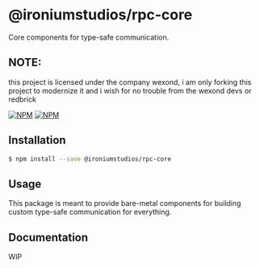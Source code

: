 # @ironiumstudios/rpc-core

Core components for type-safe communication.

## NOTE:

this project is licensed under the company wexond, i am only forking this project to modernize it and i wish for no trouble from the wexond devs or redbrick

[![NPM](https://img.shields.io/npm/v/@ironiumstudios/rpc-core.svg?style=flat-square)](https://www.npmjs.com/package/@ironiumstudios/rpc-core)
[![NPM](https://img.shields.io/npm/dm/@ironiumstudios/rpc-core?style=flat-square)](https://www.npmjs.com/package/@ironiumstudios/rpc-core)

## Installation

```bash
$ npm install --save @ironiumstudios/rpc-core
```

## Usage

This package is meant to provide bare-metal components for building custom type-safe communication for everything.

## Documentation

WIP
